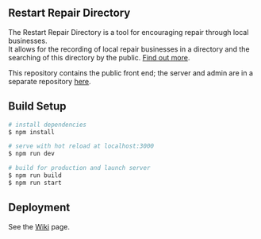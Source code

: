 ## Restart Repair Directory

The Restart Repair Directory is a tool for encouraging repair through local businesses.  
It allows for the recording of local repair businesses in a directory and the searching of this directory by 
the public.  [Find out more](https://therestartproject.org/repairdirectory/about).

This repository contains the public front end; the server and admin are in a separate repository
[here](https://github.com/TheRestartProject/RepairDirectory).  

## Build Setup

```bash
# install dependencies
$ npm install

# serve with hot reload at localhost:3000
$ npm run dev

# build for production and launch server
$ npm run build
$ npm run start
```

## Deployment

See the [Wiki](https://github.com/TheRestartProject/repair-directory-nuxt/wiki/Branching-and-Deployment) page.


